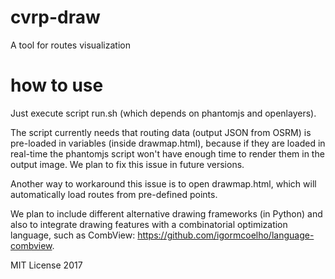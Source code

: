# cvrp-draw
A tool for routes visualization

# how to use
Just execute script run.sh (which depends on phantomjs and openlayers).

The script currently needs that routing data (output JSON from OSRM) is pre-loaded in variables (inside drawmap.html), because if they are loaded in real-time the phantomjs script won't have enough time to render them in the output image.
We plan to fix this issue in future versions.

Another way to workaround this issue is to open drawmap.html, which will automatically load routes from pre-defined points.

We plan to include different alternative drawing frameworks (in Python) and also to integrate drawing features with a combinatorial optimization language, such as CombView: https://github.com/igormcoelho/language-combview.

MIT License
2017

